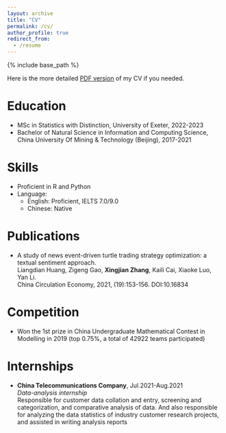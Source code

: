```yaml
---
layout: archive
title: "CV"
permalink: /cv/
author_profile: true
redirect_from:
  - /resume
---
```


{% include base_path %}

Here is the more detailed <a href="/files/Zhang-CV.pdf">PDF version</a> of my CV if you needed.

Education
======
* MSc in Statistics with Distinction, University of Exeter, 2022-2023
* Bachelor of Natural Science in Information and Computing Science, China University Of Mining & Technology (Beijing), 2017-2021
  
Skills
======
* Proficient in R and Python
* Language:
  - English: Proficient, IELTS 7.0/9.0
  - Chinese: Native

Publications
======
* A study of news event-driven turtle trading strategy optimization: a textual sentiment approach.<br>
  Liangdian Huang, Zigeng Gao, <b>Xingjian Zhang</b>, Kaili Cai, Xiaoke Luo, Yan Li.<br>
  China Circulation Economy, 2021, (19):153-156. DOI:10.16834

Competition
======
* Won the 1st prize in China Undergraduate Mathematical Contest in Modelling in 2019 (top 0.75%, a total of 42922 teams participated)

Internships
======
* <b>China Telecommunications Company</b>, Jul.2021-Aug.2021 <br>
  <i>Data-analysis internship</i> <br>
  Responsible for customer data collation and entry, screening and categorization, and comparative analysis of data. And also responsible for analyzing the data statistics of industry customer research projects, and assisted in writing analysis reports
